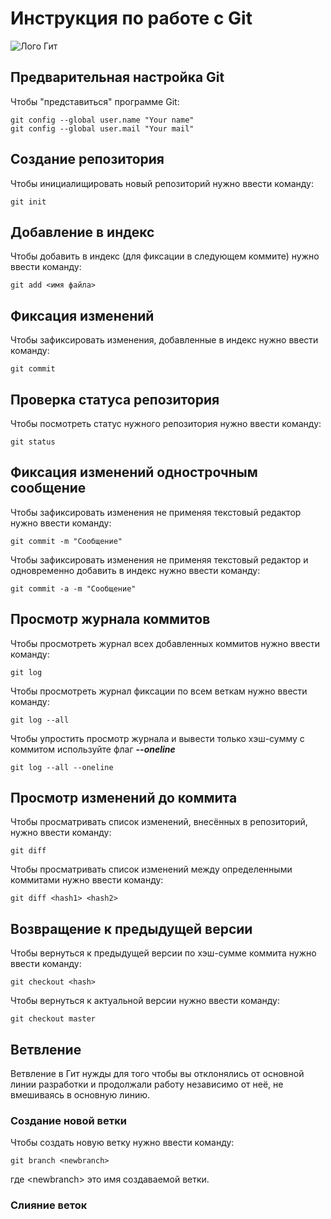 # **Инструкция по работе с Git**

![Лого Гит](git.png)

## Предварительная настройка Git

Чтобы "представиться" программе Git:

    git config --global user.name "Your name"
    git config --global user.mail "Your mail"

## Создание репозитория

Чтобы инициалищировать новый репозиторий нужно ввести команду:

    git init

## Добавление в индекс

Чтобы добавить в индекс (для фиксации в следующем коммите) нужно ввести команду:

    git add <имя файла>

## Фиксация изменений

Чтобы зафиксировать изменения, добавленные в индекс нужно ввести команду:

    git commit

## Проверка статуса репозитория

Чтобы посмотреть статус нужного репозитория нужно ввести команду:

    git status

## Фиксация изменений однострочным сообщение

Чтобы зафиксировать изменения не применяя текстовый редактор нужно ввести команду:

    git commit -m "Сообщение"

Чтобы зафиксировать изменения не применяя текстовый редактор и одновременно добавить в индекс нужно ввести команду:

    git commit -a -m "Сообщение"

## Просмотр журнала коммитов

Чтобы просмотреть журнал всех добавленных коммитов нужно ввести команду:

    git log

Чтобы просмотреть журнал фиксации по всем веткам нужно ввести команду:

    git log --all

Чтобы упростить просмотр журнала и вывести только хэш-сумму с коммитом используйте флаг ***--oneline***

    git log --all --oneline

## Просмотр изменений до коммита

Чтобы просматривать список изменений, внесённых в репозиторий, нужно ввести команду:

    git diff

Чтобы просматривать список изменений между определенными коммитами нужно ввести команду:

    git diff <hash1> <hash2>

## Возвращение к предыдущей версии

Чтобы вернуться к предыдущей версии по хэш-сумме коммита нужно ввести команду:

    git checkout <hash>

Чтобы вернуться к актуальной версии нужно ввести команду:
    
    git checkout master

## Ветвление 

Ветвление в Гит нужды для того чтобы вы отклонялись от основной линии разработки и продолжали работу независимо от неё, не вмешиваясь в основную линию.

### Создание новой ветки

Чтобы создать новую ветку нужно ввести команду:

    git branch <newbranch>

где \<newbranch> это имя создаваемой ветки.

### Слияние веток